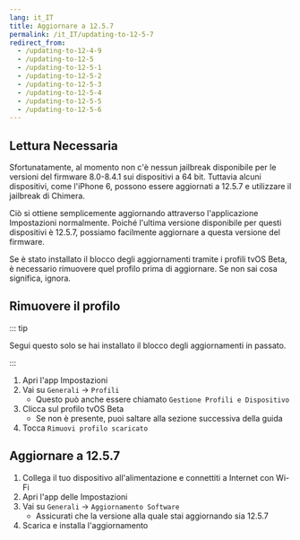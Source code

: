 ```yaml
---
lang: it_IT
title: Aggiornare a 12.5.7
permalink: /it_IT/updating-to-12-5-7
redirect_from:
  - /updating-to-12-4-9
  - /updating-to-12-5
  - /updating-to-12-5-1
  - /updating-to-12-5-2
  - /updating-to-12-5-3
  - /updating-to-12-5-4
  - /updating-to-12-5-5
  - /updating-to-12-5-6
---
```


## Lettura Necessaria

Sfortunatamente, al momento non c'è nessun jailbreak disponibile per le versioni del firmware 8.0-8.4.1 sui dispositivi a 64 bit. Tuttavia alcuni dispositivi, come l'iPhone 6, possono essere aggiornati a 12.5.7 e utilizzare il jailbreak di Chimera.

Ciò si ottiene semplicemente aggiornando attraverso l'applicazione Impostazioni normalmente. Poiché l'ultima versione disponibile per questi dispositivi è 12.5.7, possiamo facilmente aggiornare a questa versione del firmware.

Se è stato installato il blocco degli aggiornamenti tramite i profili tvOS Beta, è necessario rimuovere quel profilo prima di aggiornare. Se non sai cosa significa, ignora.

## Rimuovere il profilo

::: tip


Segui questo solo se hai installato il blocco degli aggiornamenti in passato.

:::


1. Apri l'app Impostazioni
1. Vai su `Generali` -> `Profili`
    - Questo può anche essere chiamato `Gestione Profili e Dispositivo`
1. Clicca sul profilo tvOS Beta
    - Se non è presente, puoi saltare alla sezione successiva della guida
1. Tocca `Rimuovi profilo scaricato`

## Aggiornare a 12.5.7

1. Collega il tuo dispositivo all'alimentazione e connettiti a Internet con Wi-Fi
1. Apri l'app delle Impostazioni
1. Vai su `Generali` -> `Aggiornamento Software`
    - Assicurati che la versione alla quale stai aggiornando sia 12.5.7
1. Scarica e installa l'aggiornamento
